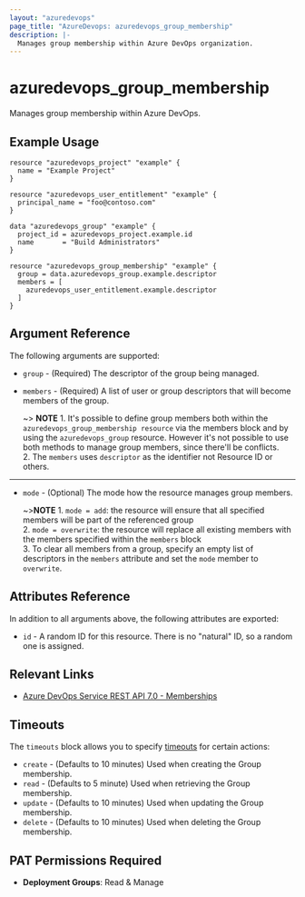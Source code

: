 ```yaml
---
layout: "azuredevops"
page_title: "AzureDevops: azuredevops_group_membership"
description: |-
  Manages group membership within Azure DevOps organization.
---
```


# azuredevops_group_membership

Manages group membership within Azure DevOps.

## Example Usage

```hcl
resource "azuredevops_project" "example" {
  name = "Example Project"
}

resource "azuredevops_user_entitlement" "example" {
  principal_name = "foo@contoso.com"
}

data "azuredevops_group" "example" {
  project_id = azuredevops_project.example.id
  name       = "Build Administrators"
}

resource "azuredevops_group_membership" "example" {
  group = data.azuredevops_group.example.descriptor
  members = [
    azuredevops_user_entitlement.example.descriptor
  ]
}
```

## Argument Reference

The following arguments are supported:

* `group` - (Required) The descriptor of the group being managed.

* `members` - (Required) A list of user or group descriptors that will become members of the group.

  ~> **NOTE** 1. It's possible to define group members both within the `azuredevops_group_membership resource` via the members block and by using the `azuredevops_group` resource. However it's not possible to use both methods to manage group members, since there'll be conflicts.
  <br>2. The `members` uses `descriptor` as the identifier not Resource ID or others.

---

* `mode` - (Optional) The mode how the resource manages group members.

  ~>**NOTE** 1. `mode = add`: the resource will ensure that all specified members will be part of the referenced group
  <br>2. `mode = overwrite`: the resource will replace all existing members with the members specified within the `members` block
  <br>3. To clear all members from a group, specify an empty list of descriptors in the `members` attribute and set the `mode` member to `overwrite`.

## Attributes Reference

In addition to all arguments above, the following attributes are exported:

- `id` - A random ID for this resource. There is no "natural" ID, so a random one is assigned.

## Relevant Links

- [Azure DevOps Service REST API 7.0 - Memberships](https://docs.microsoft.com/en-us/rest/api/azure/devops/graph/memberships?view=azure-devops-rest-7.0)

## Timeouts

The `timeouts` block allows you to specify [timeouts](https://developer.hashicorp.com/terraform/language/resources/syntax#operation-timeouts) for certain actions:

* `create` - (Defaults to 10 minutes) Used when creating the Group membership.
* `read` - (Defaults to 5 minute) Used when retrieving the Group membership.
* `update` - (Defaults to 10 minutes) Used when updating the Group membership.
* `delete` - (Defaults to 10 minutes) Used when deleting the Group membership.

## PAT Permissions Required

- **Deployment Groups**: Read & Manage
